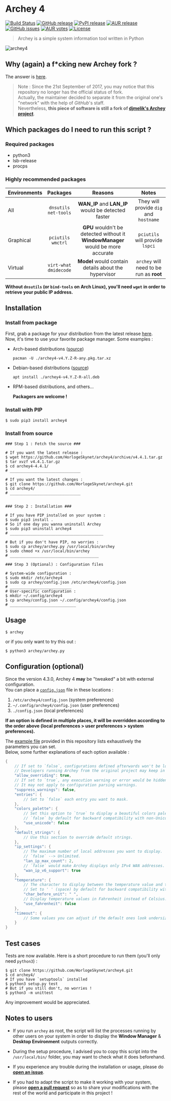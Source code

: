 # Archey 4

[![Build Status](https://travis-ci.org/HorlogeSkynet/archey4.svg?branch=master)](https://travis-ci.org/HorlogeSkynet/archey4)
[![GitHub release](https://img.shields.io/github/release/HorlogeSkynet/archey4.svg)](https://github.com/HorlogeSkynet/archey4/releases/latest)
[![PyPI release](https://img.shields.io/pypi/v/archey4.svg)](https://pypi.org/project/archey4/)
[![AUR release](https://img.shields.io/aur/version/archey4.svg)](https://aur.archlinux.org/packages/archey4/)
[![GitHub issues](https://img.shields.io/github/issues/HorlogeSkynet/archey4.svg)](https://github.com/HorlogeSkynet/archey4/issues)
[![AUR votes](https://img.shields.io/aur/votes/archey4.svg)](https://aur.archlinux.org/packages/archey4/)
[![License](https://img.shields.io/aur/license/archey4.svg)](https://aur.archlinux.org/packages/archey4/)

> Archey is a simple system information tool written in Python

![archey4](https://horlogeskynet.github.io/img/blog/the-archey-project-what-i-ve-decided-to-do.png?v4.3.1)

## Why (again) a f\*cking new Archey fork ?

The answer is [here](https://horlogeskynet.github.io/archey4).

> Note : Since the 21st September of 2017, you may notice that this repository no longer has the official status of fork.  
> Actually, the maintainer decided to separate it from the original one's "network" with the help of _GitHub_'s staff.  
> Nevertheless, **this piece of software is still a fork of [djmelik's Archey project](https://github.com/djmelik/archey.git)**.

## Which packages do I need to run this script ?

### Required packages

* python3
* lsb-release
* procps

### Highly recommended packages

| Environments |  Packages  |                Reasons                | Notes |
| :----------- | :--------: | :-----------------------------------: | :---: |
| All          | `dnsutils`<br>`net-tools` | **WAN_IP** and **LAN_IP** would be detected faster | They will provide `dig` and `hostname` |
| Graphical    |  `pciutils`<br>`wmctrl`  | **GPU** wouldn't be detected without it<br>**WindowManager** would be more accurate | `pciutils` will provide `lspci` |
| Virtual      | `virt-what`<br>`dmidecode` | **Model** would contain details about the hypervisor | `archey` will need to be run as **root** |

**Without `dnsutils` (or `bind-tools` on Arch Linux), you'll need `wget` in order to retrieve your public IP address.**

## Installation

### Install from package

First, grab a package for your distribution from the latest release [here](https://github.com/HorlogeSkynet/archey4/releases/latest).  
Now, it's time to use your favorite package manager. Some examples :

* Arch-based distributions ([source](https://aur.archlinux.org/packages/archey4/))

	```shell
	pacman -U ./archey4-v4.Y.Z-R-any.pkg.tar.xz
	```

* Debian-based distributions ([source](https://labs.pixelswap.fr/HorlogeSkynet/archey4-packaging))

	```shell
	apt install ./archey4-v4.Y.Z-R-all.deb
	```

* RPM-based distributions, and others...

	**Packagers are welcome !**

### Install with PIP

```shell
$ sudo pip3 install archey4
```

### Install from source

```shell
### Step 1 : Fetch the source ###

# If you want the latest release :
$ wget https://github.com/HorlogeSkynet/archey4/archive/v4.4.1.tar.gz
$ tar xvzf v4.4.1.tar.gz
$ cd archey4-4.4.1/
# _______________________________

# If you want the latest changes :
$ git clone https://github.com/HorlogeSkynet/archey4.git
$ cd archey4/
# _______________________________


### Step 2 : Installation ###

# If you have PIP installed on your system :
$ sudo pip3 install .
# So if one day you wanna uninstall Archey
$ sudo pip3 uninstall archey4
# _________________________________________

# But if you don't have PIP, no worries :
$ sudo cp archey/archey.py /usr/local/bin/archey
$ sudo chmod +x /usr/local/bin/archey
# _______________________________________

### Step 3 (Optional) : Configuration files

# System-wide configuration :
$ sudo mkdir /etc/archey4
$ sudo cp archey/config.json /etc/archey4/config.json
# ___________________________
# User-specific configuration :
$ mkdir ~/.config/archey4
$ cp archey/config.json ~/.config/archey4/config.json
# _____________________________
```

## Usage

```shell
$ archey
```

or if you only want to try this out :

```shell
$ python3 archey/archey.py
```

## Configuration (optional)

Since the version 4.3.0, Archey 4 **may** be "tweaked" a bit with external configuration.  
You can place a [`config.json`](config.json) file in these locations :

1. `/etc/archey4/config.json` (system preferences)
2. `~/.config/archey4/config.json` (user preferences)
3. `./config.json` (local preferences)

**If an option is defined in multiple places, it will be overridden according to the order above (local preferences > user preferences > system preferences).**

The [example file](config.json) provided in this repository lists exhaustively the parameters you can set.  
Below, some further explanations of each option available :

<!-- We use C++ syntax coloration below because JSON does not allow the usage of comments... -->
```cpp
{
	// If set to `false`, configurations defined afterwards won't be loaded.
	// Developers running Archey from the original project may keep in there the original `config.json` while having their own external configuration set elsewhere.
	"allow_overriding": true,
	// If set to `true`, any execution warning or error would be hidden.
	// It may not apply to configuration parsing warnings.
	"suppress_warnings": false,
	"entries": {
		// Set to `false` each entry you want to mask.
	},
	"colors_palette": {
		// Set this option to `true` to display a beautiful colors palette.
		// `false` by default for backward compatibility with non-Unicode locales.
		"use_unicode": false
	},
	"default_strings": {
		// Use this section to override default strings.
	},
	"ip_settings": {
		// The maximum number of local addresses you want to display.
		// `false` --> Unlimited.
		"lan_ip_max_count": 2,
		// `false` would make Archey displays only IPv4 WAN addresses.
		"wan_ip_v6_support": true
	},
	"temperature": {
		// The character to display between the temperature value and the unit (as '°' in 53.2°C).
		// Set to ' ' (space) by default for backward compatibility with non-Unicode locales.
		"char_before_unit": " ",
		// Display temperature values in Fahrenheit instead of Celsius.
		"use_fahrenheit": false
	},
	"timeout": {
		// Some values you can adjust if the default ones look undersized for your system (seconds)
	}
}
```

## Test cases

Tests are now available. Here is a short procedure to run them (you'll only need `python3`) :

```shell
$ git clone https://github.com/HorlogeSkynet/archey4.git
$ cd archey4/
# If you have `setuptools` installed
$ python3 setup.py test
# But if you still don't, no worries !
$ python3 -m unittest
```

Any improvement would be appreciated.

## Notes to users

* If you run `archey` as root, the script will list the processes running by other users on your system in order to display the **Window Manager** & **Desktop Environment** outputs correctly.

* During the setup procedure, I advised you to copy this script into the `/usr/local/bin/` folder, you may want to check what it does beforehand.

* If you experience any trouble during the installation or usage, please do **[open an issue](https://github.com/HorlogeSkynet/archey4/issues/new)**.

* If you had to adapt the script to make it working with your system, please **[open a pull request](https://github.com/HorlogeSkynet/archey4/pulls)** so as to share your modifications with the rest of the world and participate in this project !
